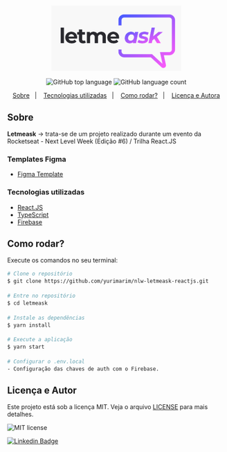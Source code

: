<p align="center">
   <img src="./.github/logo.png" alt="letmeask" width="300"/>
</p>

<p align="center">
  <img alt="GitHub top language" src="https://img.shields.io/github/languages/top/lorenatoscano/letmeask?color=e6e6e8">
  
  <img alt="GitHub language count" src="https://img.shields.io/github/languages/count/lorenatoscano/letmeask?color=e6e6e8">
  
<p align="center">
  <a href="#sobre">Sobre</a>&nbsp;&nbsp;&nbsp;|&nbsp;&nbsp;&nbsp;
  <a href="#tecnologias-utilizadas">Tecnologias utilizadas</a>&nbsp;&nbsp;&nbsp;|&nbsp;&nbsp;&nbsp;
  <a href="#como-rodar">Como rodar?</a>&nbsp;&nbsp;&nbsp;|&nbsp;&nbsp;&nbsp;
  <a href="#licença-e-autora">Licença e Autora</a>
</p>

## Sobre
**Letmeask** -> trata-se de um projeto realizado durante um evento da Rocketseat - Next Level Week (Edição #6) / Trilha React.JS

### Templates Figma
- [Figma Template](https://www.figma.com/file/8lQc4MqRMiHLHupNo3YZRA/Letmeask-(Copy)?node-id=45%3A3279)

### Tecnologias utilizadas 
- [React.JS](https://reactjs.org/)
- [TypeScript](https://www.typescriptlang.org/)
- [Firebase](https://firebase.google.com/?hl=pt)

## Como rodar?

Execute os comandos no seu terminal:

```bash
# Clone o repositório
$ git clone https://github.com/yurimarim/nlw-letmeask-reactjs.git

# Entre no repositório
$ cd letmeask

# Instale as dependências
$ yarn install

# Execute a aplicação
$ yarn start

# Configurar o .env.local
- Configuração das chaves de auth com o Firebase.
```

## Licença e Autor

Este projeto está sob a licença MIT. Veja o arquivo [LICENSE](https://github.com/yurimarim/nlw-letmeask-reactjs/blob/main/LICENSE.txt) para mais detalhes.

<p>
  <img alt="MIT license" src="https://img.shields.io/badge/license-MIT-e6e6e8">



[![Linkedin Badge](https://img.shields.io/badge/-Yuri_Marim-blue?style=flat-square&logo=Linkedin&logoColor=white&link=https://www.linkedin.com/in/yuri-marim-6b6130197/)](https://www.linkedin.com/in/yuri-marim-6b6130197/)
